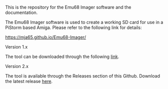 This is the repository for the Emu68 Imager software and the documentation. 

The Emu68 Imager software is used to create a working SD card for use in a PiStorm based Amiga. Please refer to the following link for details:

https://mja65.github.io/Emu68-Imager/

Version 1.x

The tool can be downloaded through the following [link](https://mja65.github.io/Emu68-Imager/Software/Emu68Imager.zip).

Version 2.x

The tool is available through the Releases section of this Github. Download the latest release [here](https://github.com/mja65/Emu68-Imager/releases).